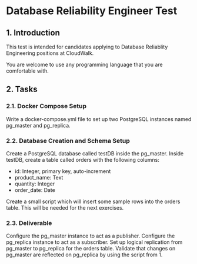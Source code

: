 # Database Reliability Engineer Test

## 1. Introduction

This test is intended for candidates applying to Database Reliablity Engineering positions at CloudWalk.

You are welcome to use any programming language that you are comfortable with.

## 2. Tasks

### 2.1. Docker Compose Setup

Write a docker-compose.yml file to set up two PostgreSQL instances named pg_master and pg_replica.

### 2.2. Database Creation and Schema Setup

Create a PostgreSQL database called testDB inside the pg_master. Inside testDB, create a table called orders with the following columns:
- id: Integer, primary key, auto-increment
- product_name: Text
- quantity: Integer
- order_date: Date

Create a small script which will insert some sample rows into the orders table. This will be needed for the next exercises.

### 2.3. Deliverable

Configure the pg_master instance to act as a publisher.
Configure the pg_replica instance to act as a subscriber.
Set up logical replication from pg_master to pg_replica for the orders table.
Validate that changes on pg_master are reflected on pg_replica by using the script from 1.

